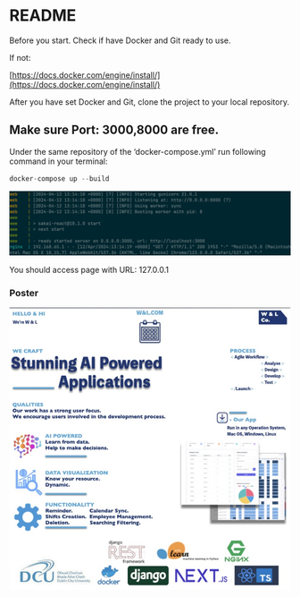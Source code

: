 # README

Before you start. Check if have Docker and Git ready to use.

If not:

[https://docs.docker.com/engine/install/](https://docs.docker.com/engine/install/)

After you have set Docker and Git, clone the project to your local repository.
## Make sure Port: 3000,8000 are free.
Under the same repository of the ‘docker-compose.yml’ run following command in your terminal:

```jsx
docker-compose up --build
```

![Screenshot 2024-04-12 at 14.16.02.png](README/Screenshot_2024-04-12_at_14.16.02.png)

You should access page with URL: 127.0.0.1

### Poster
![Screenshot 2024-04-12 at 14.16.02.png](README/Poster.jpeg)